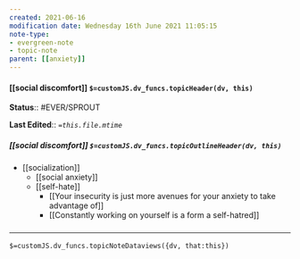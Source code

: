 ```yaml
---
created: 2021-06-16
modification date: Wednesday 16th June 2021 11:05:15
note-type: 
- evergreen-note
- topic-note
parent: [[anxiety]]
---
```

 
#### [[social discomfort]] `$=customJS.dv_funcs.topicHeader(dv, this)`

**Status**:: #EVER/SPROUT 

**Last Edited**:: *`=this.file.mtime`*

##### [[social discomfort]] `$=customJS.dv_funcs.topicOutlineHeader(dv, this)`
- [[socialization]]
	- [[social anxiety]]
	- [[self-hate]]
		- [[Your insecurity is just more avenues for your anxiety to take advantage of]]
		- [[Constantly working on yourself is a form a self-hatred]]


### <hr class="dataviews"/>
`$=customJS.dv_funcs.topicNoteDataviews({dv, that:this})`
